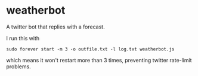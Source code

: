 weatherbot
==========

A twitter bot that replies with a forecast.

I run this with 

	sudo forever start -m 3 -o outfile.txt -l log.txt weatherbot.js
	
which means it won't restart more than 3 times, preventing twitter rate-limit problems.




